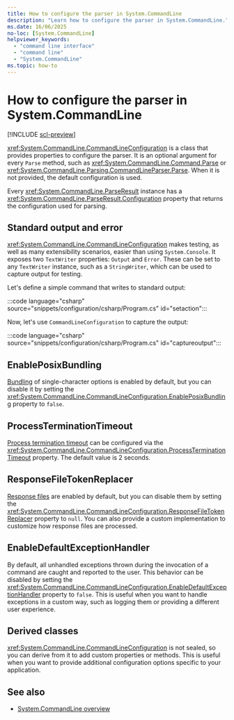 ```yaml
---
title: How to configure the parser in System.CommandLine
description: "Learn how to configure the parser in System.CommandLine."
ms.date: 16/06/2025
no-loc: [System.CommandLine]
helpviewer_keywords:
  - "command line interface"
  - "command line"
  - "System.CommandLine"
ms.topic: how-to
---
```


# How to configure the parser in System.CommandLine

[!INCLUDE [scl-preview](../../../includes/scl-preview.md)]

<xref:System.CommandLine.CommandLineConfiguration> is a class that provides properties to configure the parser. It is an optional argument for every `Parse` method, such as <xref:System.CommandLine.Command.Parse> or <xref:System.CommandLine.Parsing.CommandLineParser.Parse>. When it is not provided, the default configuration is used.

Every <xref:System.CommandLine.ParseResult> instance has a <xref:System.CommandLine.ParseResult.Configuration> property that returns the configuration used for parsing.

## Standard output and error

<xref:System.CommandLine.CommandLineConfiguration> makes testing, as well as many extensibility scenarios, easier than using `System.Console`. It exposes two `TextWriter` properties: `Output` and `Error`. These can be set to any `TextWriter` instance, such as a `StringWriter`, which can be used to capture output for testing.

Let's define a simple command that writes to standard output:

:::code language="csharp" source="snippets/configuration/csharp/Program.cs" id="setaction":::

Now, let's use `CommandLineConfiguration` to capture the output:

:::code language="csharp" source="snippets/configuration/csharp/Program.cs" id="captureoutput":::

## EnablePosixBundling

[Bundling](syntax.md#bundling-options) of single-character options is enabled by default, but you can disable it by setting the <xref:System.CommandLine.CommandLineConfiguration.EnablePosixBundling> property to `false`.

## ProcessTerminationTimeout

[Process termination timeout](parse-and-invoke.md#process-termination-timeout) can be configured via the <xref:System.CommandLine.CommandLineConfiguration.ProcessTerminationTimeout> property. The default value is 2 seconds.

## ResponseFileTokenReplacer

[Response files](syntax.md#response-files) are enabled by default, but you can disable them by setting the <xref:System.CommandLine.CommandLineConfiguration.ResponseFileTokenReplacer> property to `null`. You can also provide a custom implementation to customize how response files are processed.

## EnableDefaultExceptionHandler

By default, all unhandled exceptions thrown during the invocation of a command are caught and reported to the user. This behavior can be disabled by setting the <xref:System.CommandLine.CommandLineConfiguration.EnableDefaultExceptionHandler> property to `false`. This is useful when you want to handle exceptions in a custom way, such as logging them or providing a different user experience.

## Derived classes

<xref:System.CommandLine.CommandLineConfiguration> is not sealed, so you can derive from it to add custom properties or methods. This is useful when you want to provide additional configuration options specific to your application.

## See also

- [System.CommandLine overview](index.md)
